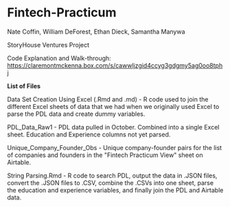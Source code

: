 # Fintech-Practicum
Nate Coffin, William DeForest, Ethan Dieck, Samantha Manywa

StoryHouse Ventures Project

Code Explanation and Walk-through: https://claremontmckenna.box.com/s/cawwljzgid4ccyg3gdgmy5ag0oo8tphj

**List of Files**

Data Set Creation Using Excel (.Rmd and .md) - R code used to join the different Excel sheets of data that we had when we originally used Excel to parse the PDL data and create dummy variables.

PDL_Data_Raw1 - PDL data pulled in October. Combined into a single Excel sheet. Education and Experience columns not yet parsed.

Unique_Company_Founder_Obs - Unique company-founder pairs for the list of companies and founders in the "Fintech Practicum View" sheet on Airtable. 

String Parsing.Rmd - R code to search PDL, output the data in .JSON files, convert the .JSON files to .CSV, combine the .CSVs into one sheet, parse the education and experience variables, and finally join the PDL and Airtable data.
